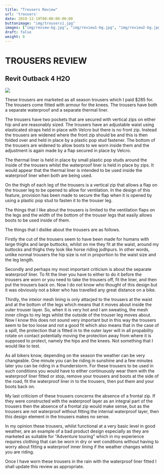 ```yaml
---
title: "Trousers Review"
url: 'trousers'
date: 2019-12-10T00:00:00-00:00
buttonimage: "img/trousers1.jpg"
images: ["img/review-bg.jpg", "img/review1-bg.jpg", "img/review2-bg.jpg"]
draft: false
weight: 8
---
```


# TROUSERS REVIEW

## Revit Outback 4 H2O 

![](../img/trousers.jpg)

These trousers are marketed as all season trousers which I paid $285 for. The trousers come fitted with armour for the knees. The trousers have both a separate waterproof and a separate thermal liner.

The trousers have two pockets that are secured with vertical zips on either hip and are reasonably sized. The trousers have an adjustable waist using elasticated straps held in place with Velcro but there is no front zip. Instead the trousers are widened where the front zip should be and this is then folded over and held in place by a plastic pop stud fastener. The bottom of the trousers are widened to allow boots to we worn inside them and the adjustment is again made by a flap secured in place by Velcro.

The thermal liner is held in place by small plastic pop studs around the inside of the trousers whilst the waterproof liner is held in place by zips. It would appear that the thermal liner is intended to be used inside the waterproof liner when both are being used.

On the thigh of each leg of the trousers is a vertical zip that allows a flap on the trouser leg to be opened to allow for ventilation. In the design of this feature, provision has been made to secure the flap when it is opened by using a plastic pop stud to fasten it to the trouser leg. 

The things that I like about the trousers is limited to the ventilation flaps on the legs and the width of the bottom of the trouser legs that easily allows boots to be used inside of them. 

The things that I dislike about the trousers are as follows. 

Firstly the cut of the trousers seem to have been made for humans with large thighs and large buttocks, whilst on me they fit at the waist, around my buttocks and thighs they look like horse riding jodhpurs. In other words, unlike normal trousers the hip size is not in proportion to the waist size and the leg length.

Secondly and perhaps my most important criticism is about the separate waterproof liner. To fit the liner you have to either to do it before the trousers are worn or you need to take the trousers off, fit the liner, and then put the trousers back on. Now I do not know who thought of this design but it was obviously not a biker who has travelled any great distance on a bike.

Thirdly, the inteior mesh lining is only attacjed to the trousers at the waist and at the bottom of the legs which means that it moves about inside the outer trouser layer. So, when it is very hot and I am sweating, the mesh inner clings to my legs whilst the outside of the trouser leg moves about. Now I know this does not sound very important but in this way the trousers seem to be too loose and not a good fit which also means that in the case of a spill, the protection that is fitted in to the outer layer will in all propability rotate on contact potentially moving the protection away from where it is supposed to protect, namely the hips and the knees. Not something that I would like to test.

As all bikers know, depending on the season the weather can be very changeable. One minute you can be riding in sunshine and a few minutes later you can be riding in a thunderstorm. For these trousers to be used in such conditions you would have to either continuously wear them with the waterproof liner fitted or stop, remove your trousers and boots at the side of the road, fit the waterproof liner in to the trousers, then put them and your boots back on.

My last criticism of these trousers concerns the absence of a frontal zip. If they were constructed with the waterproof layer as an integral part of the trousers then the absence of a frontal zip would make sense, but as the trousers are not waterproof without fitting the internal waterproof layer, then this design element in the trousers makes no sense.

In my opinion these trousers, whilst functional at a very basic level in good weather, are an example of a bad product design especially as they are marketed as suitable for "Adventure touring" which in my experience requires clothing that can be worn in dry or wet conditions without having to worry about fitting a waterproof inner lining if the weather changes whilst you are riding.

Once I have worn these trousers in the rain with the waterproof liner fitted I shall update this review as appropriate.